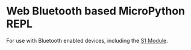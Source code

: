 # Web Bluetooth based MicroPython REPL 

For use with Bluetooth enabled devices, including the [S1 Module](https://www.siliconwitchery.com/module).